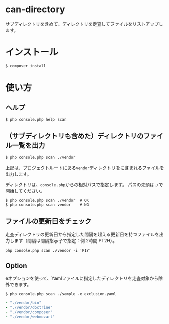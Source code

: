 # can-directory

サブディレクトリを含めて、ディレクトリを走査してファイルをリストアップします。

# インストール

```shell
$ composer install
```

# 使い方

## ヘルプ

```shell
$ php console.php help scan
```


## （サブディレクトリも含めた）ディレクトリのファイル一覧を出力

```shell
$ php console.php scan ./vendor
```

上記は、プロジェクトルートにある`vendor`ディレクトリをに含まれるファイルを出力します。

ディレクトリは、`console.php`からの相対パスで指定します。
パスの先頭は`./`で開始してください。

```shell
$ php console.php scan ./vendor  # OK
$ php console.php scan vendor    # NG
```

## ファイルの更新日をチェック

走査ディレクトリの更新日から指定した間隔を超える更新日を持つファイルを出力します（間隔は間隔指示子で指定：例 2時間 PT2H）。

```shell
php console.php scan ./vendor -i 'P1Y'
```

## Option

eオプションを使って、Yamlファイルに指定したディレクトリを走査対象から除外できます。

```shell
$ php console.php scan ./sample -e exclusion.yaml
```

```yaml
- "./vendor/bin"
- "./vendor/doctrine"
- "./vendor/composer"
- "./vendor/webmozart"
```
